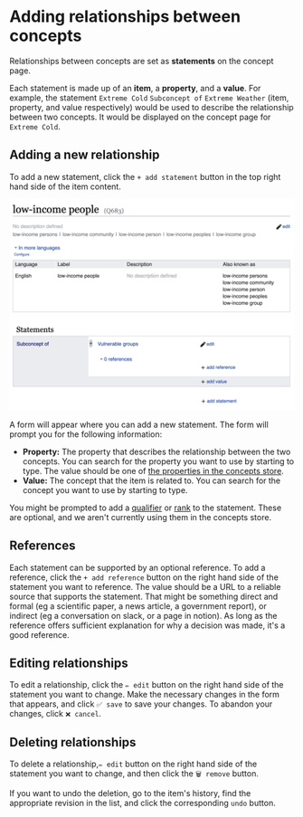 # Adding relationships between concepts

Relationships between concepts are set as **statements** on the concept page. 

Each statement is made up of an **item**, a **property**, and a **value**. For example, the statement `Extreme Cold` `Subconcept of` `Extreme Weather` (item, property, and value respectively) would be used to describe the relationship between two concepts. It would be displayed on the concept page for `Extreme Cold`.

## Adding a new relationship

To add a new statement, click the `+ add statement` button in the top right hand side of the item content.

![](./images/edit-item.png)

A form will appear where you can add a new statement. The form will prompt you for the following information:

- **Property:** The property that describes the relationship between the two concepts. You can search for the property you want to use by starting to type. The value should be one of [the properties in the concepts store](https://climatepolicyradar.wikibase.cloud/wiki/Special:ListProperties).
- **Value:** The concept that the item is related to. You can search for the concept you want to use by starting to type.

You might be prompted to add a [qualifier](https://www.wikidata.org/wiki/Help:Qualifiers) or [rank](https://www.wikidata.org/wiki/Help:Ranking) to the statement. These are optional, and we aren't currently using them in the concepts store.

## References

Each statement can be supported by an optional reference. To add a reference, click the `+ add reference` button on the right hand side of the statement you want to reference. The value should be a URL to a reliable source that supports the statement. That might be something direct and formal (eg a scientific paper, a news article, a government report), or indirect (eg a conversation on slack, or a page in notion). As long as the reference offers sufficient explanation for why a decision was made, it's a good reference.

## Editing relationships

To edit a relationship, click the `✏️ edit` button on the right hand side of the statement you want to change. Make the necessary changes in the form that appears, and click `✅ save` to save your changes. To abandon your changes, click `❌ cancel`.

## Deleting relationships

To delete a relationship,`✏️ edit` button on the right hand side of the statement you want to change, and then click the `🗑️ remove` button.

If you want to undo the deletion, go to the item's history, find the appropriate revision in the list, and click the corresponding `undo` button.
